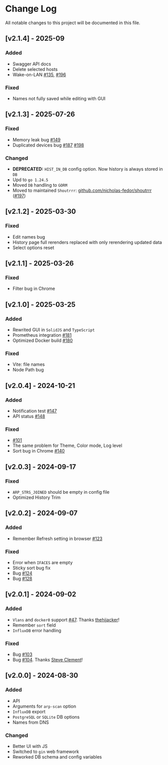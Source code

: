 # Change Log
All notable changes to this project will be documented in this file.

## [v2.1.4] - 2025-09
### Added
- Swagger API docs
- Delete selected hosts
- Wake-on-LAN [#135](https://github.com/aceberg/WatchYourLAN/issues/135), [#196](https://github.com/aceberg/WatchYourLAN/issues/196)

### Fixed
- Names not fully saved while editing with GUI

## [v2.1.3] - 2025-07-26
### Fixed
- Memory leak bug [#149](https://github.com/aceberg/WatchYourLAN/issues/149)
- Duplicated devices bug [#187](https://github.com/aceberg/WatchYourLAN/issues/187) [#198](https://github.com/aceberg/WatchYourLAN/issues/198)

### Changed
- **DEPRECATED:** `HIST_IN_DB` config option. Now history is always stored in `DB`
- Upd to `go 1.24.5`
- Moved `DB` handling to `GORM`
- Moved to maintained `Shoutrrr`: [github.com/nicholas-fedor/shoutrrr](https://github.com/nicholas-fedor/shoutrrr) ([#197](https://github.com/aceberg/WatchYourLAN/issues/197))

## [v2.1.2] - 2025-03-30
### Fixed
- Edit names bug
- History page full rerenders replaced with only rerendering updated data
- Select options reset

## [v2.1.1] - 2025-03-26
### Fixed
- Filter bug in Chrome

## [v2.1.0] - 2025-03-25
### Added
- Rewrited GUI in `SolidJS` and `TypeScript`
- Prometheus integration [#181](https://github.com/aceberg/WatchYourLAN/pull/181)
- Optimized Docker build [#180](https://github.com/aceberg/WatchYourLAN/pull/180)

### Fixed
- Vite: file names
- Node Path bug

## [v2.0.4] - 2024-10-21
### Added
- Notification test [#147](https://github.com/aceberg/WatchYourLAN/issues/147) 
- API status [#148](https://github.com/aceberg/WatchYourLAN/issues/148) 

### Fixed
- [#101](https://github.com/aceberg/WatchYourLAN/issues/101) 
- The same problem for Theme, Color mode, Log level
- Sort bug in Chrome [#140](https://github.com/aceberg/WatchYourLAN/issues/140) 

## [v2.0.3] - 2024-09-17
### Fixed
- `ARP_STRS_JOINED` should be empty in config file
- Optimized History Trim

## [v2.0.2] - 2024-09-07
### Added
- Remember Refresh setting in browser [#123](https://github.com/aceberg/WatchYourLAN/issues/123)

### Fixed
- Error when `IFACES` are empty
- Sticky sort bug fix
- Bug [#124](https://github.com/aceberg/WatchYourLAN/issues/124)
- Bug [#128](https://github.com/aceberg/WatchYourLAN/issues/128)


## [v2.0.1] - 2024-09-02
### Added
- `Vlans` and `docker0` support [#47](https://github.com/aceberg/WatchYourLAN/issues/47). Thanks [thehijacker](https://github.com/thehijacker)!
- Remember `sort` field
- `InfluxDB` error handling

### Fixed
- Bug [#103](https://github.com/aceberg/WatchYourLAN/issues/103)
- Bug [#104](https://github.com/aceberg/WatchYourLAN/issues/104). Thanks [Steve Clement](https://github.com/SteveClement)!

## [v2.0.0] - 2024-08-30
### Added
- API
- Arguments for `arp-scan` option
- `InfluxDB` export
- `PostgreSQL` or `SQLite` DB options
- Names from DNS

### Changed
- Better UI with JS
- Switched to `gin` web framework
- Reworked DB schema and config variables

